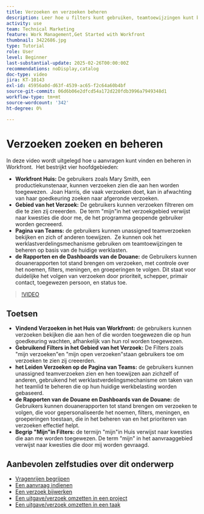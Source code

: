 ```yaml
---
title: Verzoeken en verzoeken beheren
description: Leer hoe u filters kunt gebruiken, teamtoewijzingen kunt beheren, aangepaste rapporten en dashboards kunt maken en de betekenis van "my" in verschillende contexten voor effectief aanvraagbeheer kunt verduidelijken.
activity: use
team: Technical Marketing
feature: Work Management,Get Started with Workfront
thumbnail: 3422686.jpg
type: Tutorial
role: User
level: Beginner
last-substantial-update: 2025-02-26T00:00:00Z
recommendations: noDisplay,catalog
doc-type: video
jira: KT-10143
exl-id: 45956a0d-d63f-4539-ac65-f2c64a60b4bf
source-git-commit: 06d6b06e2dfcd54a172d220fdb3996a7949348d1
workflow-type: tm+mt
source-wordcount: '342'
ht-degree: 0%

---
```


# Verzoeken zoeken en beheren

In deze video wordt uitgelegd hoe u aanvragen kunt vinden en beheren in Workfront. &#x200B; Het bestrijkt vier hoofdgebieden:

* **Workfront Huis:** De gebruikers zoals Mary Smith, een productiekunstenaar, kunnen verzoeken zien die aan hen worden toegewezen. &#x200B; Joan Harris, die vaak verzoeken doet, kan in afwachting van haar goedkeuring zoeken naar afgeronde verzoeken. &#x200B;
* **Gebied van het Verzoek:** De gebruikers kunnen verzoeken filtreren om die te zien zij creeerden. &#x200B; De term &quot;mijn&quot;in het verzoekgebied verwijst naar kwesties die door me, de het programma geopende gebruiker worden gecreeerd. &#x200B;
* **Pagina van Teams:** de gebruikers kunnen unassigned teamverzoeken bekijken en zich of anderen toewijzen. &#x200B; Ze kunnen ook het werklastverdelingsmechanisme gebruiken om teamtoewijzingen te beheren op basis van de huidige werklasten. &#x200B;
* **de Rapporten en de Dashboards van de Douane:** de Gebruikers kunnen douanerapporten tot stand brengen om verzoeken, met controle over het noemen, filters, meningen, en groeperingen te volgen. &#x200B; Dit staat voor duidelijke het volgen van verzoeken door prioriteit, schepper, primair contact, toegewezen persoon, en status toe. &#x200B;


>[!VIDEO](https://video.tv.adobe.com/v/3422686/?quality=12&learn=on&enablevpops)

## Toetsen

* **Vindend Verzoeken in het Huis van Workfront:** de gebruikers kunnen verzoeken bekijken die aan hen of die worden toegewezen die op hun goedkeuring wachten, afhankelijk van hun rol worden toegewezen. &#x200B;
* **Gebruikend Filters in het Gebied van het Verzoek:** De Filters zoals &quot;mijn verzoeken&quot;en &quot;mijn open verzoeken&quot;staan gebruikers toe om verzoeken te zien zij creeerden. &#x200B;
* **het Leiden Verzoeken op de Pagina van Teams:** de gebruikers kunnen unassigned teamverzoeken zien en hen toewijzen aan zichzelf of anderen, gebruikend het werklastverdelingsmechanisme om taken van het teamlid te beheren die op hun huidige werkbelasting worden gebaseerd. &#x200B;
* **de Rapporten van de Douane en Dashboards van de Douane:** de Gebruikers kunnen douanerapporten tot stand brengen om verzoeken te volgen, die voor gepersonaliseerde het noemen, filters, meningen, en groeperingen toestaan, die in het beheren van en het prioriteren van verzoeken effectief helpt. &#x200B;
* **Begrip &quot;Mijn&quot;in Filters:** de termijn &quot;mijn&quot;in Huis verwijst naar kwesties die aan me worden toegewezen. De term &quot;mijn&quot; in het aanvraaggebied verwijst naar kwesties die door mij worden gevraagd. &#x200B;


## Aanbevolen zelfstudies over dit onderwerp

* [Vragenrijen begrijpen](/help/manage-work/request-queues/understand-request-queues.md)
* [Een aanvraag indienen](/help/manage-work/issues-requests/make-a-request.md)
* [Een verzoek bijwerken](/help/manage-work/issues-requests/update-a-request.md)
* [Een uitgave/verzoek omzetten in een project](/help/manage-work/issues-requests/create-a-project-from-a-request.md)
* [Een uitgave/verzoek omzetten in een taak](/help/manage-work/issues-requests/convert-issues-to-other-work-items.md)

